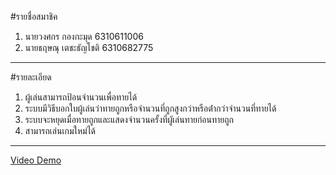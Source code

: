 #รายชื่อสมาชิค
1.	นายวงศกร  กองกะมุด 6310611006
2.	นายธฤษณุ  เตชะธัญโชติ 6310682775
------------------------------
#รายละเอียด
1.	ผู้เล่นสามารถป้อนจํานวนเพื่อทายได้
2.	ระบบมีวิธีบอกใบผู้เล่นว่าทายถูกหรือจํานวนที่ถูกสูงกว่าหรือต่ํากว่าจํานวนที่ทายได้
3.	ระบบจะหยุดเมื่อทายถูกและแสดงจํานวนครั้งที่ผูัเล่นทายก่อนทายถูก
4.	สามารถเล่นเกมใหม่ได้
------------------------------
[Video Demo](https://youtu.be/34r_QkdpVvw)
